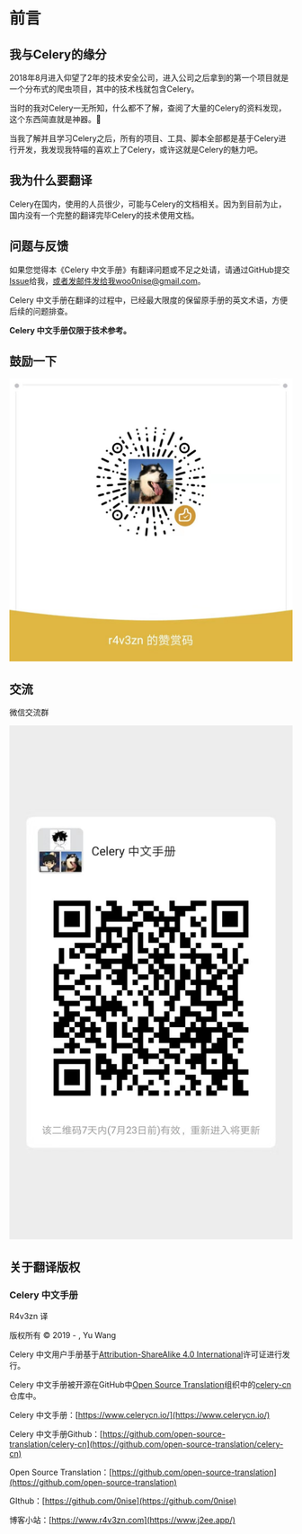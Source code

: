# 前言

## 我与Celery的缘分

2018年8月进入仰望了2年的技术安全公司，进入公司之后拿到的第一个项目就是一个分布式的爬虫项目，其中的技术栈就包含Celery。

当时的我对Celery一无所知，什么都不了解，查阅了大量的Celery的资料发现，这个东西简直就是神器。

当我了解并且学习Celery之后，所有的项目、工具、脚本全部都是基于Celery进行开发，我发现我特喵的喜欢上了Celery，或许这就是Celery的魅力吧。

## 我为什么要翻译

Celery在国内，使用的人员很少，可能与Celery的文档相关。因为到目前为止，国内没有一个完整的翻译完毕Celery的技术使用文档。

## 问题与反馈

如果您觉得本《Celery 中文手册》有翻译问题或不足之处请，请通过GitHub提交[Issue](https://github.com/open-source-translation/celery-cn/issues)给我，或者发邮件发给我woo0nise@gmail.com。

Celery 中文手册在翻译的过程中，已经最大限度的保留原手册的英文术语，方便后续的问题排查。

**Celery 中文手册仅限于技术参考。**

## 鼓励一下

![&#x5FAE;&#x4FE1;&#x8D5E;&#x8D4F;&#x7801;](.gitbook/assets/wechatimg73.jpeg)

## 交流

微信交流群

![](.gitbook/assets/wechatimg76.jpeg)

## 关于翻译版权

### Celery 中文手册

R4v3zn 译

版权所有 © 2019 - , Yu Wang

Celery 中文用户手册基于[Attribution-ShareAlike 4.0 International](https://creativecommons.org/licenses/by-sa/4.0/legalcode)许可证进行发行。

Celery 中文手册被开源在GitHub中[Open Source Translation](https://github.com/open-source-translation)组织中的[celery-cn](https://github.com/open-source-translation/celery-cn)仓库中。

Celery 中文手册：[https://www.celerycn.io/](https://www.celerycn.io/)

Celery 中文手册Github：[https://github.com/open-source-translation/celery-cn](https://github.com/open-source-translation/celery-cn)

Open Source Translation：[https://github.com/open-source-translation](https://github.com/open-source-translation)

GIthub：[https://github.com/0nise](https://github.com/0nise)

博客小站：[https://www.r4v3zn.com](https://www.j2ee.app/)

